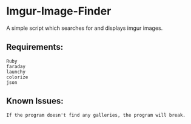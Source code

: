 # Imgur-Image-Finder
A simple script which searches for and displays imgur images.

## Requirements:
    Ruby
    faraday
    launchy
    colorize
    json

## Known Issues:
    If the program doesn't find any galleries, the program will break.
